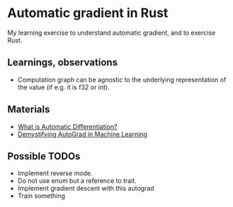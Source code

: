 # Automatic gradient in Rust

My learning exercise to understand automatic gradient, and to exercise Rust.

## Learnings, observations

- Computation graph can be agnostic to the underlying representation of the value (if e.g. it is f32 or int).

## Materials

- [What is Automatic Differentiation?](https://www.youtube.com/watch?v=wG_nF1awSSY)
- [Demystifying AutoGrad in Machine Learning](https://medium.com/@weidagang/demystifying-autograd-in-machine-learning-eb7d5c875ff2)

## Possible TODOs

- Implement reverse mode.
- Do not use enum but a reference to trait.
- Implement gradient descent with this autograd
- Train something
